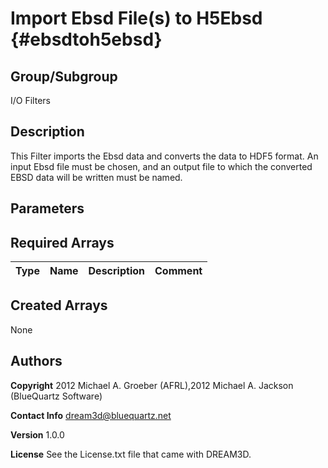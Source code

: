 Import Ebsd File(s) to H5Ebsd {#ebsdtoh5ebsd}
======

## Group/Subgroup ##
I/O Filters

## Description ##

This Filter imports the Ebsd data and converts the data to HDF5 format. An input Ebsd file must be chosen, and an output file to which the converted EBSD data will be written must be named.  

## Parameters ## 

## Required Arrays ##

| Type | Name | Description | Comment |
|------|------|-------------|---------|

## Created Arrays ##
None

## Authors ##

**Copyright** 2012 Michael A. Groeber (AFRL),2012 Michael A. Jackson (BlueQuartz Software)

**Contact Info** dream3d@bluequartz.net

**Version** 1.0.0

**License**  See the License.txt file that came with DREAM3D.




